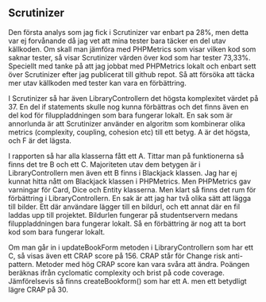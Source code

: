 <section>
  <h2>Scrutinizer</h2>
  <p>
    Den första analys som jag fick i Scrutinizer var enbart pa 28%, men detta var ej forvånande då jag vet att mina tester bara täcker en del utav källkoden. Om skall man jämföra med PHPMetrics som visar vilken kod som saknar tester, så visar Scrutinizer värden över kod som har tester 73,33%. Speciellt med tanke på att jag jobbat med PHPMetrics lokalt och enbart sett över Scrutinizer efter jag publicerat till github repot. Så att försöka att täcka mer utav källkoden med tester kan vara en förbättring.
  </p>
  <p>
    I Scrutinizer så har även LibraryControllern det högsta komplexitet värdet på 37. En del if statements skulle nog kunna förbättras och det finns även en del kod för filuppladdningen som bara fungerar lokalt. En sak som är annorlunda är att Scrutinizer använder en algoritm som kombinerar olika metrics (complexity, coupling, cohesion etc) till ett betyg. A är det högsta, och F är det lägsta.
  </p>
  <p>
    I rapporten så har alla klasserna fått ett A. Tittar man på funktionerna så finns det tre B och ett C. Majoriteten utav dem betygen är i LibraryControllern men även ett B finns i Blackjack klassen. Jag har ej kunnat hitta nått om Blackjack klassen i PHPMetrics. Men PHPMetrics gav varningar för Card, Dice och Entity klasserna. Men klart så finns det rum för förbättring i LibraryControllern. En sak är att jag har två olika sätt att lägga till bilder. Ett där användare lägger till en bildurl, och ett annat där en fil laddas upp till projektet. Bildurlen fungerar på studentservern medans filuppladdningen bara fungerar lokalt. Så en förbättring är nog att ta bort kod som bara fungerar lokalt.
  </p>
  <p>
    Om man går in i updateBookForm metoden i LibraryControllern som har ett C, så visas även ett CRAP score på 156. CRAP står för Change risk anti-pattern. Metoder med hög CRAP score kan vara svåra att ändra. Poängen beräknas ifrån cyclomatic complexity och brist på code coverage. JämföreIsevis så finns createBookform() som har ett A. men ett betydligt lägre CRAP på 30.
  </p>
</section>